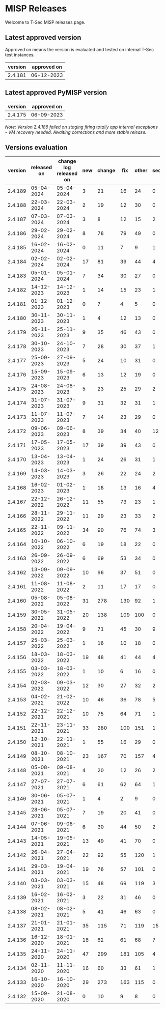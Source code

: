 # MISP Releases
Welcome to T-Sec MISP releases page.

<!--- ALL LINES BELOW ARE READ BY AUTOMATED SCRIPTS, DO NOT CHANGE THE FORMAT --->
## Latest approved version
Approved on means the version is evaluated and tested on internal T-Sec test instances.

|version|approved on|
|-------|-----------|
|2.4.181|06-12-2023 |
## Latest approved PyMISP version
|version|approved on|
|-------|-----------|
|2.4.175|06-09-2023 |

_Note: Version 2.4.186 failed on staging firing totally app internal exceptions - VM recovery needed. Awaiting corrections and more stable release._

## Versions evaluation
|version|released on|change log released on|new|change|fix|other|security|evaluated on|status|
|-------|-----------|----------------------|---|------|---|-----|--------|------------|------|
|2.4.189|05-04-2024 |05-04-2024            |3  |21    |16 |24   |0       |10-04-2024  |normal|
|2.4.188|22-03-2024 |22-03-2024            |2  |19    |12 |30   |0       |10-04-2024  |normal|
|2.4.187|07-03-2024 |07-03-2024            |3  |8     |12 |15   |2       |10-04-2024  |normal|
|2.4.186|29-02-2024 |29-02-2024            |8  |78    |79 |49   |0       |19-03-2024  |high  |
|2.4.185|16-02-2024 |16-02-2024            |0  |11    |7  |9    |1       |19-03-2024  |normal|
|2.4.184|02-02-2024 |02-02-2024            |17 |81    |39 |44   |4       |18-03-2024  |normal|
|2.4.183|05-01-2024 |05-01-2024            |7  |34    |30 |27   |0       |15-01-2024  |normal|
|2.4.182|14-12-2023 |14-12-2023            |1  |14    |15 |23   |1       |15-01-2024  |normal|
|2.4.181|01-12-2023 |01-12-2023            |0  |7     |4  |5    |0       |05-12-2023  |high - time|
|2.4.180|30-11-2023 |30-11-2023            |1  |4     |12 |13   |0       |30-11-2023  |normal|
|2.4.179|26-11-2023 |25-11-2023            |9  |35    |46 |43   |0       |30-11-2023  |normal|
|2.4.178|30-10-2023 |24-10-2023            |7  |28    |30 |37   |1       |30-11-2023  |normal|
|2.4.177|25-09-2023 |27-09-2023            |5  |24    |10 |31   |0       |24-10-2023  |normal|
|2.4.176|15-09-2023 |15-09-2023            |6  |13    |12 |19   |0       |24-10-2023  |normal|
|2.4.175|24-08-2023 |24-08-2023            |5  |23    |25 |29   |2       |31-08-2023  |high  |
|2.4.174|31-07-2023 |31-07-2023            |9  |31    |32 |31   |1       |31-08-2023  |normal|
|2.4.173|11-07-2023 |11-07-2023            |7  |14    |23 |29   |0       |31-08-2023  |normal|
|2.4.172|09-06-2023 |09-06-2023            |8  |39    |34 |40   |12      |15-06-2023  |normal|
|2.4.171|17-05-2023 |17-05-2023            |17 |39    |39 |43   |0       |29-05-2023  |normal|
|2.4.170|13-04-2023 |13-04-2023            |1  |24    |26 |31   |1       |20-04-2023  |high  |
|2.4.169|14-03-2023 |14-03-2023            |3  |26    |22 |24   |2       |03-04-2023  |normal|
|2.4.168|16-02-2023 |01-02-2023            |1  |18    |13 |16   |4       |21-02-2023  |high  |
|2.4.167|22-12-2022 |26-12-2022            |11 |55    |73 |23   |1       |04-01-2023  |high  |
|2.4.166|28-11-2022 |29-11-2022            |11 |29    |23 |33   |2       |30-11-2022  |high  |
|2.4.165|22-11-2022 |09-11-2022            |34 |90    |76 |74   |3       |22-11-2022  |high  |
|2.4.164|10-10-2022 |06-10-2022            |6  |19    |18 |22   |0       |11-10-2022  |normal|
|2.4.163|26-09-2022 |26-09-2022            |6  |69    |53 |34   |0       |11-10-2022  |normal|
|2.4.162|13-09-2022 |09-09-2022            |10 |96    |37 |51   |0       |13-09-2022  |normal|
|2.4.161|11-08-2022 |11-08-2022            |2  |11    |17 |17   |0       |24-08-2022  |high  |
|2.4.160|05-08-2022 |05-08-2022            |31 |278   |130|92   |1       |24-08-2022  |normal|
|2.4.159|30-05-2022 |31-05-2022            |20 |138   |109|100  |0       |31-05-2022  |high  |
|2.4.158|20-04-2022 |19-04-2022            |9  |71    |45 |30   |9       |20-04-2022  |high  |
|2.4.157|25-03-2022 |25-03-2022            |1  |16    |10 |18   |0       |28-03-2022  |high  |
|2.4.156|18-03-2022 |18-03-2022            |19 |48    |41 |44   |4       |21-03-2022  |high  |
|2.4.155|03-03-2022 |18-03-2022            |1  |10    |6  |16   |0       |21-03-2022  |normal|  
|2.4.154|02-03-2022 |09-03-2022            |12 |30    |27 |32   |2       |14-03-2022  |normal|
|2.4.153|04-02-2022 |21-02-2022            |10 |46    |36 |78   |5       |23-02-2022  |high  |
|2.4.152|22-12-2021 |22-12-2021            |10 |75    |64 |71   |1       |04-01-2022  |normal|
|2.4.151|22-11-2021 |23-11-2021            |33 |280   |100|151  |1       |29-11-2021  |high  |
|2.4.150|12-10-2021 |22-11-2021            |1  |55    |16 |29   |0       |19-10-2021  |normal|
|2.4.149|08-10-2021 |08-10-2021            |23 |167   |70 |157  |4       |12-10-2021  |high  |
|2.4.148|05-08-2021 |09-08-2021            |4  |20    |12 |26   |2       |31-08-2021  |high  |
|2.4.147|27-07-2021 |27-07-2021            |6  |61    |62 |64   |1       |05-08-2021  |high  |
|2.4.146|30-06-2021 |05-07-2021            |1  |4     |2  |9    |0       |21-07-2021  |normal|
|2.4.145|28-06-2021 |05-07-2021            |7  |19    |20 |41   |0       |21-07-2021  |normal|
|2.4.144|07-06-2021 |09-06-2021            |6  |30    |44 |50   |2       |10-06-2021  |high  |
|2.4.143|14-05-2021 |19-05-2021            |13 |49    |41 |70   |0       |27-05-2021  |normal|
|2.4.142|26-04-2021 |27-04-2021            |22 |92    |55 |120  |1       |27-04-2021  |high  |
|2.4.141|29-03-2021 |19-04-2021            |19 |76    |57 |101  |0       |19-04-2021  |normal|
|2.4.140|03-03-2021 |03-03-2021            |15 |48    |69 |119  |3       |09-03-2021  |normal|
|2.4.139|16-02-2021 |16-02-2021            |3  |22    |31 |46   |0       |18-02-2021  |normal|
|2.4.138|08-02-2021 |08-02-2021            |5  |41    |46 |63   |0       |10-02-2021  |normal|
|2.4.137|21-01-2021 |21-01-2021            |35 |115   |71 |119  |15      |21-01-2021  |high  |
|2.4.136|16-12-2020 |18-01-2021            |18 |62    |61 |68   |7       |18-01-2021  |high  |
|2.4.135|24-11-2020 |24-11-2020            |47 |299   |181|105  |4       |17-12-2020  |high  |
|2.4.134|02-11-2020 |11-11-2020            |16 |60    |33 |61   |1       |24-11-2020  |high  |
|2.4.133|16-10-2020 |16-10-2020            |29 |273   |163|115  |0       |22-10-2020  |high  |
|2.4.132|15-09-2020 |21-08-2020            |0  |10    |9  |8    |0       |25-09-2020  |high  |
